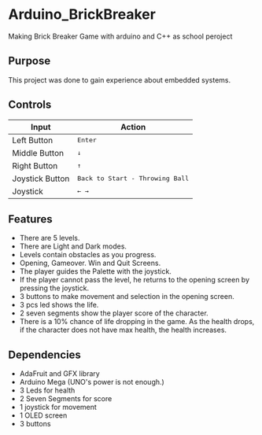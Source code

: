# Arduino_BrickBreaker
Making Brick Breaker Game with arduino and C++ as school peroject
## Purpose
This project was done to gain experience about embedded systems.
## Controls
| Input  | Action |
| ------------- | ------------- |
| Left Button  | <kbd>Enter</kbd>  |
| Middle Button  | <kbd>↓</kbd>  |
| Right Button  | <kbd>↑</kbd>  |
| Joystick Button  | <kbd>Back to Start - Throwing Ball</kdb> |
| Joystick  | <kbd>← →</kdb> |
## Features
* There are 5 levels.
* There are Light and Dark modes.
* Levels contain obstacles as you progress.
* Opening, Gameover. Win and Quit Screens.
* The player guides the Palette with the joystick.
* If the player cannot pass the level, he returns to the opening screen by pressing the joystick.
* 3 buttons to make movement and selection in the opening screen. 
* 3 pcs led shows the life. 
* 2 seven segments show the player score of the character.
* There is a 10% chance of life dropping in the game. As the health drops, if the character does not have max health, the health increases. 
## Dependencies
* AdaFruit and GFX library
* Arduino Mega (UNO's power is not enough.)
* 3 Leds for health
* 2 Seven Segments for score
* 1 joystick for movement
* 1 OLED screen
* 3 buttons
